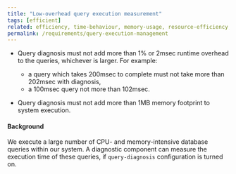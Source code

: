 ```yaml
---
title: "Low-overhead query execution measurement"
tags: [efficient]
related: efficiency, time-behaviour, memory-usage, resource-efficiency, resource-utilization
permalink: /requirements/query-execution-management
---
```


<div class="quality-requirement" markdown="1">

* Query diagnosis must not add more than 1% or 2msec runtime overhead to the queries, whichever is larger. For example:  
   * a query which takes 200msec to complete must not take more than 202msec with diagnosis, 
   * a 100msec query not more than 102msec.

* Query diagnosis must not add more than 1MB memory footprint to system execution.

#### Background

We execute a large number of CPU- and memory-intensive database queries within our system. 
A diagnostic component can measure the execution time of these queries, if `query-diagnosis` configuration is turned on.
</div><br>







